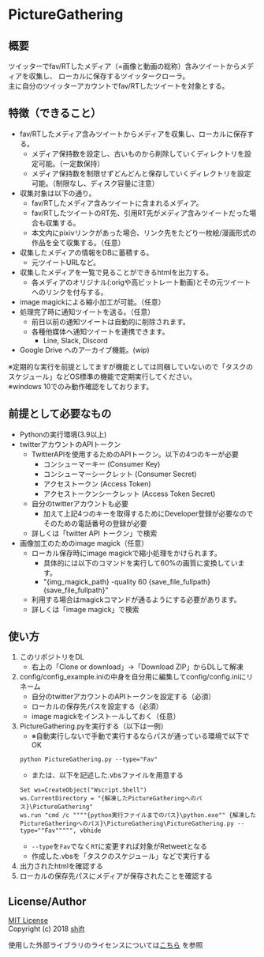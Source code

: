 # PictureGathering


## 概要
ツイッターでfav/RTしたメディア（=画像と動画の総称）含みツイートからメディアを収集し、
ローカルに保存するツイッタークローラ。  
主に自分のツイッターアカウントでfav/RTしたツイートを対象とする。


## 特徴（できること）
- fav/RTしたメディア含みツイートからメディアを収集し、ローカルに保存する。  
    - メディア保持数を設定し、古いものから削除していくディレクトリを設定可能。（一定数保持）  
    - メディア保持数を制限せずどんどんと保存していくディレクトリを設定可能。（制限なし、ディスク容量に注意）  
- 収集対象は以下の通り。  
    - fav/RTしたメディア含みツイートに含まれるメディア。  
    - fav/RTしたツイートのRT先、引用RT先がメディア含みツイートだった場合も収集する。  
    - 本文内にpixivリンクがあった場合、リンク先をたどり一枚絵/漫画形式の作品を全て収集する。（任意）  
- 収集したメディアの情報をDBに蓄積する。  
    - 元ツイートURLなど。  
- 収集したメディアを一覧で見ることができるhtmlを出力する。  
    - 各メディアのオリジナル(:origや高ビットレート動画)とその元ツイートへのリンクを付与する。  
- image magickによる縮小加工が可能。（任意）  
- 処理完了時に通知ツイートを送る。（任意）  
    - 前日以前の通知ツイートは自動的に削除されます。  
    - 各種他媒体へ通知ツイートを連携できます。  
        - Line, Slack, Discord  
- Google Drive へのアーカイブ機能。(wip)  

※定期的な実行を前提としてますが機能としては同梱していないので「タスクのスケジュール」などOS標準の機能で定期実行してください。  
※windows 10でのみ動作確認をしております。  


## 前提として必要なもの
- Pythonの実行環境(3.9以上)
- twitterアカウントのAPIトークン
    - TwitterAPIを使用するためのAPIトークン。以下の4つのキーが必要
        - コンシューマーキー (Consumer Key)
        - コンシューマーシークレット (Consumer Secret)
        - アクセストークン (Access Token)
        - アクセストークンシークレット (Access Token Secret)
    - 自分のtwitterアカウントも必要
        - 加えて上記4つのキーを取得するためにDeveloper登録が必要なのでそのための電話番号の登録が必要
    - 詳しくは「twitter API トークン」で検索
- 画像加工のためのimage magick（任意）
    - ローカル保存時にimage magickで縮小処理をかけられます。
        - 具体的には以下のコマンドを実行して60%の画質に変換しています。
        - "{img_magick_path} -quality 60 {save_file_fullpath} {save_file_fullpath}"
    - 利用する場合はmagickコマンドが通るようにする必要があります。
    - 詳しくは「image magick」で検索


## 使い方
1. このリポジトリをDL
    - 右上の「Clone or download」->「Download ZIP」からDLして解凍
1. config/config_example.iniの中身を自分用に編集してconfig/config.iniにリネーム
    - 自分のtwitterアカウントのAPIトークンを設定する（必須）
    - ローカルの保存先パスを設定する（必須）
    - image magickをインストールしておく（任意）
1. PictureGathering.pyを実行する（以下は一例）
    - ※自動実行しないで手動で実行するならパスが通っている環境で以下でOK
    ```
    python PictureGathering.py --type="Fav"
    ```
    - または、以下を記述した.vbsファイルを用意する  
    ```
    Set ws=CreateObject("Wscript.Shell")
    ws.CurrentDirectory = "{解凍したPictureGatheringへのパス}\PictureGathering"
    ws.run "cmd /c """"{python実行ファイルまでのパス}\python.exe"" {解凍したPictureGatheringへのパス}\PictureGathering\PictureGathering.py --type=""Fav""""", vbhide
    ```
    - `--type`を`Fav`でなく`RT`に変更すれば対象がRetweetとなる
    - 作成した.vbsを「タスクのスケジュール」などで実行する
1. 出力されたhtmlを確認する
1. ローカルの保存先パスにメディアが保存されたことを確認する


## License/Author
[MIT License](https://github.com/shift4869/PictureGathering/blob/master/LICENSE)  
Copyright (c) 2018 [shift](https://twitter.com/_shift4869)

使用した外部ライブラリのライセンスについては[こちら](https://github.com/shift4869/PictureGathering/blob/master/EXTERNAL_LIBRARY.md)  を参照

